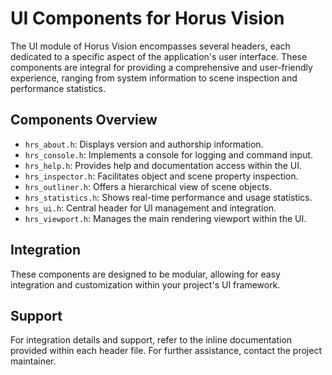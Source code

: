 # UI Components for Horus Vision

The UI module of Horus Vision encompasses several headers, each dedicated to a specific aspect of the application's user interface. These components are integral for providing a comprehensive and user-friendly experience, ranging from system information to scene inspection and performance statistics.

## Components Overview

- `hrs_about.h`: Displays version and authorship information.
- `hrs_console.h`: Implements a console for logging and command input.
- `hrs_help.h`: Provides help and documentation access within the UI.
- `hrs_inspector.h`: Facilitates object and scene property inspection.
- `hrs_outliner.h`: Offers a hierarchical view of scene objects.
- `hrs_statistics.h`: Shows real-time performance and usage statistics.
- `hrs_ui.h`: Central header for UI management and integration.
- `hrs_viewport.h`: Manages the main rendering viewport within the UI.

## Integration

These components are designed to be modular, allowing for easy integration and customization within your project's UI framework.

## Support

For integration details and support, refer to the inline documentation provided within each header file. For further assistance, contact the project maintainer.

